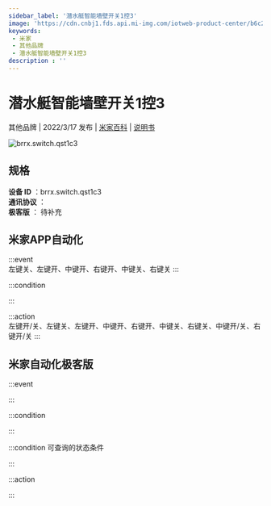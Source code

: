 ```yaml
---
sidebar_label: '潜水艇智能墙壁开关1控3'
image: 'https://cdn.cnbj1.fds.api.mi-img.com/iotweb-product-center/b6c2561c2156abef5b39a3f971437262_1641980582310.png?GalaxyAccessKeyId=AKVGLQWBOVIRQ3XLEW&Expires=9223372036854775807&Signature=glmpo8BDN7QvqtZqn0vALFW6L30='
keywords: 
 - 米家
 - 其他品牌
 - 潜水艇智能墙壁开关1控3
description : ''
---
```

# 潜水艇智能墙壁开关1控3

其他品牌 | 2022/3/17 发布 | [米家百科](https://home.mi.com/webapp/content/baike/product/index.html?model=brrx.switch.qst1c3) | [说明书](https://home.mi.com/views/introduction.html?model=brrx.switch.qst1c3&region=cn)

![brrx.switch.qst1c3](https://cdn.cnbj1.fds.api.mi-img.com/iotweb-product-center/b6c2561c2156abef5b39a3f971437262_1641980582310.png?GalaxyAccessKeyId=AKVGLQWBOVIRQ3XLEW&Expires=9223372036854775807&Signature=glmpo8BDN7QvqtZqn0vALFW6L30=)

## 规格  
> 
**设备 ID** ：brrx.switch.qst1c3  
**通讯协议** ：  
**极客版**  ： 待补充 


## 米家APP自动化  

:::event  
左键关、左键开、中键开、右键开、中键关、右键关
:::

:::condition  

:::

:::action   
左键开/关、左键关、左键开、中键开、右键开、中键关、右键关、中键开/关、右键开/关
:::

## 米家自动化极客版  

:::event  

:::

:::condition  

:::

:::condition 可查询的状态条件  

:::

:::action  

:::

        

